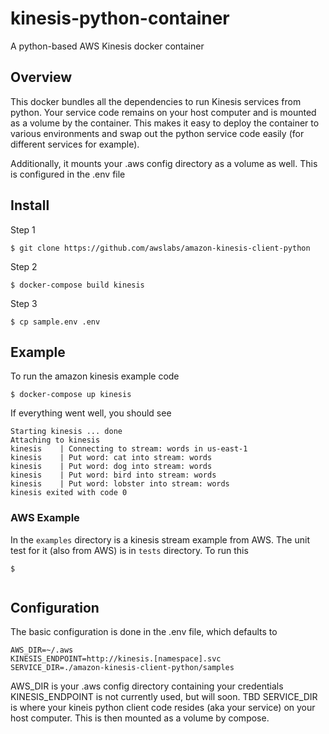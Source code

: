# kinesis-python-container
A python-based AWS Kinesis docker container

## Overview

This docker bundles all the dependencies to run Kinesis services from python. Your service code remains on your host computer and is mounted as a volume by the container. This makes it easy to deploy the container to various environments and swap out the python service code easily (for different services for example).

Additionally, it mounts your .aws config directory as a volume as well. This is configured in the .env file

## Install

Step 1

```
$ git clone https://github.com/awslabs/amazon-kinesis-client-python
```

Step 2

```
$ docker-compose build kinesis
```

Step 3

```
$ cp sample.env .env
```

## Example

To run the amazon kinesis example code

```
$ docker-compose up kinesis
```

If everything went well, you should see

```
Starting kinesis ... done
Attaching to kinesis
kinesis    | Connecting to stream: words in us-east-1
kinesis    | Put word: cat into stream: words
kinesis    | Put word: dog into stream: words
kinesis    | Put word: bird into stream: words
kinesis    | Put word: lobster into stream: words
kinesis exited with code 0
```

### AWS Example

In the `examples` directory is a kinesis stream example from AWS. The unit test for it (also from AWS) is in `tests` directory.
To run this

```
$ 


```

## Configuration

The basic configuration is done in the .env file, which defaults to

```
AWS_DIR=~/.aws
KINESIS_ENDPOINT=http://kinesis.[namespace].svc
SERVICE_DIR=./amazon-kinesis-client-python/samples
```

AWS_DIR is your .aws config directory containing your credentials
KINESIS_ENDPOINT is not currently used, but will soon. TBD
SERVICE_DIR is where your kineis python client code resides (aka your service) on your host computer. This is then mounted as a volume by compose.